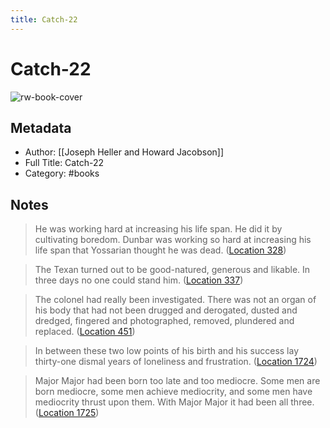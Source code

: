 ```yaml
---
title: Catch-22
---
```

# Catch-22

![rw-book-cover](https://images-na.ssl-images-amazon.com/images/I/51VIjrEJtaL._SL200_.jpg)

## Metadata
- Author: [[Joseph Heller and Howard Jacobson]]
- Full Title: Catch-22
- Category: #books

## Notes
> He was working hard at increasing his life span. He did it by cultivating boredom. Dunbar was working so hard at increasing his life span that Yossarian thought he was dead. ([Location 328](https://readwise.io/to_kindle?action=open&asin=B0050OMJIW&location=328))

> The Texan turned out to be good-natured, generous and likable. In three days no one could stand him. ([Location 337](https://readwise.io/to_kindle?action=open&asin=B0050OMJIW&location=337))

> The colonel had really been investigated. There was not an organ of his body that had not been drugged and derogated, dusted and dredged, fingered and photographed, removed, plundered and replaced. ([Location 451](https://readwise.io/to_kindle?action=open&asin=B0050OMJIW&location=451))

> In between these two low points of his birth and his success lay thirty-one dismal years of loneliness and frustration. ([Location 1724](https://readwise.io/to_kindle?action=open&asin=B0050OMJIW&location=1724))

> Major Major had been born too late and too mediocre. Some men are born mediocre, some men achieve mediocrity, and some men have mediocrity thrust upon them. With Major Major it had been all three. ([Location 1725](https://readwise.io/to_kindle?action=open&asin=B0050OMJIW&location=1725))

